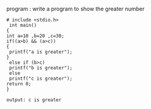  program : write a program to show the greater number 
 ```
# include <stdio.h>
  int main()
{
 int a=10 ,b=20 ,c=30;
 if((a>b) && (a>c))
{
  printf("a is greater");
}
  else if (b>c)
  printf("b is greater");
  else
  printf("c is greater");
return 0;
}

output: c is greater 


